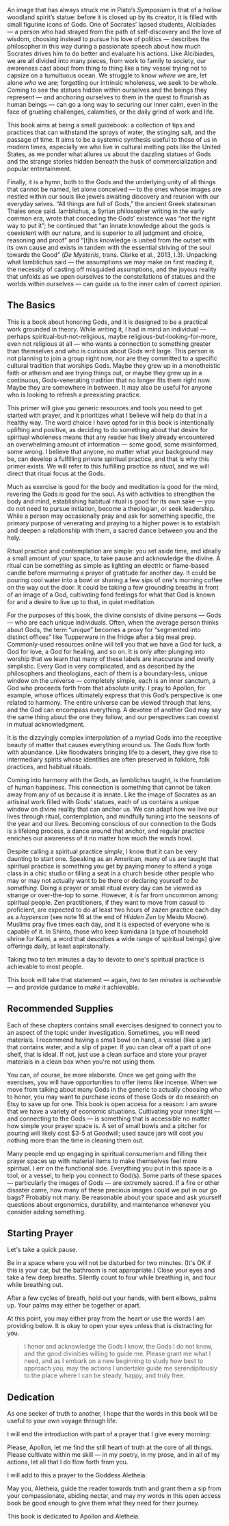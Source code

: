 An image that has always struck me in Plato’s *Symposium* is that of a hollow woodland spirit’s statue: before it is closed up by its creator, it is filled with small figurine icons of Gods. One of Socrates’ lapsed students, Alcibiades — a person who had strayed from the path of self-discovery and the love of wisdom, choosing instead to pursue his love of politics — describes the philosopher in this way during a passionate speech about how much Socrates drives him to do better and evaluate his actions. Like Alcibiades, we are all divided into many pieces, from work to family to society, our awareness cast about from thing to thing like a tiny vessel trying not to capsize on a tumultuous ocean. We struggle to know *where* we are, let alone *who* we are; forgetting our intrinsic wholeness, we seek to be whole. Coming to see the statues hidden within ourselves and the beings they represent — and anchoring ourselves to them in the quest to flourish as human beings — can go a long way to securing our inner calm, even in the face of grueling challenges, calamities, or the daily grind of work and life.

This book aims at being a small guidebook: a collection of tips and practices that can withstand the sprays of water, the stinging salt, and the passage of time. It aims to be a systemic synthesis useful to those of us in modern times, especially we who live in cultural melting pots like the United States, as we ponder what allures us about the dazzling statues of Gods and the strange stories hidden beneath the husk of commercialization and popular entertainment.

Finally, it is a hymn, both to the Gods and the underlying unity of all things that cannot be named, let alone conceived — to the ones whose images are nestled within our souls like jewels awaiting discovery and reunion with our everyday selves. “All things are full of Gods,” the ancient Greek statesman Thales once said. Iamblichus, a Syrian philosopher writing in the early common era, wrote that conceding the Gods’ existence was “not the right way to put it”; he continued that “an innate knowledge about the gods is coexistent with our nature, and is superior to all judgment and choice, reasoning and proof” and “[t]his knowledge is united from the outset with its own cause and exists in tandem with the essential striving of the soul towards the Good” (*De Mysteriis*, trans. Clarke et al., 2013, I.3). Unpacking what Iamblichus said — the assumptions we may make on first reading it, the necessity of casting off misguided assumptions, and the joyous reality that unfolds as we open ourselves to the constellations of statues and the worlds within ourselves — can guide us to the inner calm of correct opinion.

## The Basics

This is a book about honoring Gods, and it is designed to be a practical work grounded in theory. While writing it, I had in mind an individual — perhaps spiritual-but-not-religious, maybe religious-but-looking-for-more, even not religious at all — who wants a connection to something greater than themselves and who is curious about Gods writ large. This person is not planning to join a group right now, nor are they committed to a specific cultural tradition that worships Gods. Maybe they grew up in a monotheistic faith or atheism and are trying things out, or maybe they grew up in a continuous, Gods-venerating tradition that no longer fits them right now. Maybe they are somewhere in between. It may also be useful for anyone who is looking to refresh a preexisting practice.

This primer will give you generic resources and tools you need to get started with prayer, and it prioritizes what I believe will help do that in a healthy way. The word choice I have opted for in this book is intentionally uplifting and positive, as deciding to do something about that desire for spiritual wholeness means that any reader has likely already encountered an overwhelming amount of information — some good, some misinformed, some wrong. I believe that anyone, no matter what your background may be, can develop a fulfilling private spiritual practice, and that is why this primer exists. We will refer to this fulfilling practice as *ritual*, and we will direct that ritual focus at the Gods.

Much as exercise is good for the body and meditation is good for the mind, revering the Gods is good for the soul. As with activities to strengthen the body and mind, establishing habitual ritual is good for its own sake — you do not need to pursue initiation, become a theologian, or seek leadership. While a person may occasionally pray and ask for something specific, the primary purpose of venerating and praying to a higher power is to establish and deepen a relationship with them, a sacred dance between you and the holy.

Ritual practice and contemplation are simple: you set aside time, and ideally a small amount of your space, to take pause and acknowledge the divine. A ritual can be something as simple as lighting an electric or flame-based candle before murmuring a prayer of gratitude for another day. It could be pouring cool water into a bowl or sharing a few sips of one's morning coffee on the way out the door. It could be taking a few grounding breaths in front of an image of a God, cultivating fond feelings for what that God is known for and a desire to live up to that, in quiet meditation.

For the purposes of this book, the divine consists of divine persons — Gods — who are each unique individuals. Often, when the average person thinks about Gods, the term “unique” becomes a proxy for “segmented into distinct offices” like Tupperware in the fridge after a big meal prep. Commonly-used resources online will tell you that we have a God for luck, a God for love, a God for healing, and so on. It is only after plunging into worship that we learn that many of these labels are inaccurate and overly simplistic. Every God is very complicated, and as described by the philosophers and theologians, each of them is a boundary-less, unique window on the universe — completely simple, each is an inner sanctum, a God who proceeds forth from that absolute unity. I pray to Apollon, for example, whose offices ultimately express that this God’s perspective is one related to harmony. The entire universe can be viewed through that lens, and the God can encompass everything. A devotee of another God may say the same thing about the one they follow, and our perspectives can coexist in mutual acknowledgment. 

It is the dizzyingly complex interpolation of a myriad Gods into the receptive beauty of matter that causes everything around us. The Gods flow forth with abundance. Like floodwaters bringing life to a desert, they give rise to intermediary spirits whose identities are often preserved in folklore, folk practices, and habitual rituals. 

Coming into harmony with the Gods, as Iamblichus taught, is the foundation of human happiness. This connection is something that cannot be taken away from any of us because it is innate. Like the image of Socrates as an artisinal work filled with Gods’ statues, each of us contains a unique window on divine reality that can anchor us. We can adapt how we live our lives through ritual, contemplation, and mindfully tuning into the seasons of the year and our lives. Becoming conscious of our connection to the Gods is a lifelong process, a dance around that anchor, and regular practice enriches our awareness of it no matter how much the winds howl.

Despite calling a spiritual practice *simple*, I know that it can be very daunting to start one. Speaking as an American, many of us are taught that spiritual practice is something you get by paying money to attend a yoga class in a chic studio or filling a seat in a church beside other people who may or may not actually want to be there or declaring yourself to *be something*. Doing a prayer or small ritual every day can be viewed as strange or over-the-top to some. However, it is far from uncommon among spiritual people. Zen practitioners, if they want to move from casual to proficient, are expected to do at least two hours of zazen practice each day as a *layperson* (see note 16 at the end of *Hidden Zen* by Meido Moore). Muslims pray five times each day, and it is expected of everyone who is capable of it. In Shinto, those who keep kamidana (a type of household shrine for Kami, a word that describes a wide range of spiritual beings) give offerings daily, at least aspiratonally. 

Taking two to ten minutes a day to devote to one's spiritual practice is achievable to most people.

This book will take that statement — again, *two to ten minutes is achievable* — and provide guidance to *make* it achievable.

## Recommended Supplies

Each of these chapters contains small exercises designed to connect you to an aspect of the topic under investigation. Sometimes, you will need materials. I recommend having a small bowl on hand, a vessel (like a jar) that contains water, and a slip of paper. If you can clear off a part of one shelf, that is ideal. If not, just use a clean surface and store your prayer materials in a clean box when you're not using them.

You can, of course, be more elaborate. Once we get going with the exercises, you will have opportunities to offer items like incense. When we move from talking about many Gods in the generic to actually choosing who to honor, you may want to purchase icons of those Gods or do research on Etsy to save up for one. This book is open access for a reason: I am aware that we have a variety of economic situations. Cultivating your inner light — and connecting to the Gods — is something that is accessible no matter how simple your prayer space is. A set of small bowls and a pitcher for pouring will likely cost $3-5 at Goodwill; used sauce jars will cost you nothing more than the time in cleaning them out.

Many people end up engaging in spiritual consumerism and filling their prayer spaces up with material items to make themselves feel more spiritual. I err on the functional side. Everything you put in this space is a tool, or a vessel, to help you connect to God(s). Some parts of these spaces — particularly the images of Gods — are extremely sacred. If a fire or other disaster came, how many of these precious images could we put in our go bags? Probably not many. Be reasonable about your space and ask yourself questions about ergonomics, durability, and maintenance whenever you consider adding something.

## Starting Prayer

Let's take a quick pause.

Be in a space where you will not be disturbed for two minutes. (It's OK if this is your car, but the bathroom is not appropriate.) Close your eyes and take a few deep breaths. Silently count to four while breathing in, and four while breathing out.

After a few cycles of breath, hold out your hands, with bent elbows, palms up. Your palms may either be together or apart.

At this point, you may either pray from the heart or use the words I am providing below. It is okay to open your eyes unless that is distracting for you.

> I honor and acknowledge the Gods I know, the Gods I do not know, and the good divinities willing to guide me. Please grant me what I need, and as I embark on a new beginning to study how best to approach you, may the actions I undertake guide me serendipitously to the place where I can be steady, happy, and truly free.

## Dedication

As one seeker of truth to another, I hope that the words in this book will be useful to your own voyage through life.

I will end the introduction with part of a prayer that I give every morning: 

Please, Apollon, let me find the still heart of truth at the core of all things. Please cultivate within me skill — in my poetry, in my prose, and in all of my actions, let all that I do flow forth from you. 

I will add to this a prayer to the Goddess Aletheia: 

May you, Aletheia, guide the reader towards truth and grant them a sip from your compassionate, abiding nectar, and may my words in this open access book be good enough to give them what they need for their journey.

This book is dedicated to Apollon and Aletheia.
